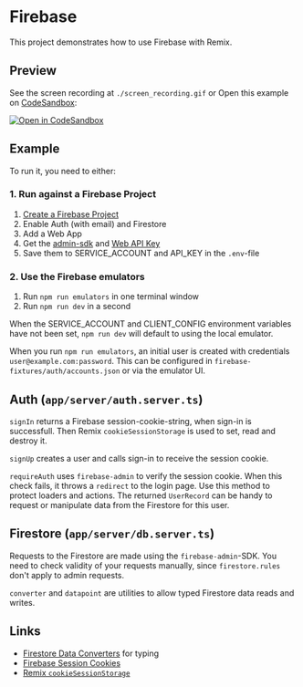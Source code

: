 # Firebase

This project demonstrates how to use Firebase with Remix.

## Preview

See the screen recording at `./screen_recording.gif` or Open this example on [CodeSandbox](https://codesandbox.com):

<!-- TODO: update this link to the path for your example: -->

[![Open in CodeSandbox](https://codesandbox.io/static/img/play-codesandbox.svg)](https://codesandbox.io/s/github/remix-run/examples/tree/main/firebase)

## Example

To run it, you need to either:

### 1. Run against a Firebase Project

1. [Create a Firebase Project](https://console.firebase.google.com)
2. Enable Auth (with email) and Firestore
3. Add a Web App
4. Get the [admin-sdk](https://firebase.google.com/docs/admin/setup#initialize-sdk) and [Web API Key](https://firebase.google.com/docs/reference/rest/auth)
5. Save them to SERVICE_ACCOUNT and API_KEY in the `.env`-file

### 2. Use the Firebase emulators

1. Run `npm run emulators` in one terminal window
2. Run `npm run dev` in a second

When the SERVICE_ACCOUNT and CLIENT_CONFIG environment variables have not been set, `npm run dev` will default to using the local emulator.

When you run `npm run emulators`, an initial user is created with credentials `user@example.com:password`. This can be configured in `firebase-fixtures/auth/accounts.json` or via the emulator UI.

## Auth (`app/server/auth.server.ts`)

`signIn` returns a Firebase session-cookie-string, when sign-in is successfull. Then Remix `cookieSessionStorage` is used to set, read and destroy it.

`signUp` creates a user and calls sign-in to receive the session cookie.

`requireAuth` uses `firebase-admin` to verify the session cookie. When this check fails, it throws a `redirect` to the login page. Use this method to protect loaders and actions. The returned `UserRecord` can be handy to request or manipulate data from the Firestore for this user.

## Firestore (`app/server/db.server.ts`)

Requests to the Firestore are made using the `firebase-admin`-SDK. You need to check validity of your requests manually, since `firestore.rules` don't apply to admin requests.

`converter` and `datapoint` are utilities to allow typed Firestore data reads and writes.

## Links

- [Firestore Data Converters](https://firebase.google.com/docs/reference/node/firebase.firestore.FirestoreDataConverter) for typing
- [Firebase Session Cookies](https://firebase.google.com/docs/auth/admin/manage-cookies)
- [Remix `cookieSessionStorage`](https://remix.run/utils/sessions#createcookiesessionstorage)

